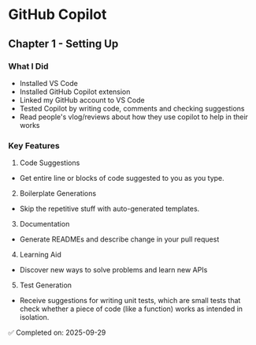# GitHub Copilot 

## Chapter 1 - Setting Up
### What I Did
- Installed VS Code  
- Installed GitHub Copilot extension  
- Linked my GitHub account to VS Code
- Tested Copilot by writing code, comments and checking suggestions
- Read people's vlog/reviews about how they use copilot to help in their works

### Key Features
1. Code Suggestions
- Get entire line or blocks of code suggested to you as you type.

2. Boilerplate Generations
- Skip the repetitive stuff with auto-generated templates.

3. Documentation
- Generate READMEs and describe change in your pull request

4. Learning Aid
- Discover new ways to solve problems and learn new APIs

5. Test Generation
- Receive suggestions for writing unit tests, which are small tests that check whether a piece of code (like a function) works as intended in isolation.

✅ Completed on: 2025-09-29

